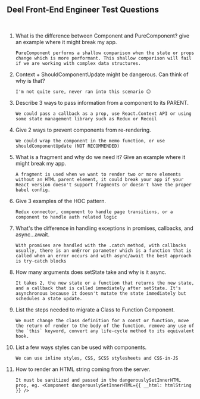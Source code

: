 ## Deel Front-End Engineer Test Questions


<br>

1. What is the difference between Component and PureComponent? give an example where it might break my app.
    
       PureComponent performs a shallow comparison when the state or props change which is more performant. This shallow comparison will fail if we are working with complex data structures.


2. Context + ShouldComponentUpdate might be dangerous. Can think of why is that?

       I'm not quite sure, never ran into this scenario 😕

3. Describe 3 ways to pass information from a component to its PARENT.

       We could pass a callback as a prop, use React.Context API or using some state management library such as Redux or Recoil


4. Give 2 ways to prevent components from re-rendering.

       We could wrap the component in the memo function, or use shouldComponentUpdate (NOT RECOMMENDED)


5. What is a fragment and why do we need it? Give an example where it might break my app.
 
       A fragment is used when we want to render two or more elements without an HTML parent element, it could break your app if your React version doesn't support fragments or doesn't have the proper babel config.

6. Give 3 examples of the HOC pattern.

       Redux connector, component to handle page transitions, or a component to handle auth related logic 


7. What's the difference in handling exceptions in promises, callbacks, and async...await.

       With promises are handled with the .catch method, with callbacks usually, there is an onError parameter which is a function that is called when an error occurs and with async/await the best approach is try-catch blocks

8. How many arguments does setState take and why is it async.

       It takes 2, the new state or a function that returns the new state, and a callback that is called immediately after setState. It's asynchronous because it doesn't mutate the state immediately but schedules a state update.   


9. List the steps needed to migrate a Class to Function Component.

       We must change the class definition for a const or function, move the return of render to the body of the function, remove any use of the `this` keyword, convert any life-cycle method to its equivalent hook.

10. List a few ways styles can be used with components.

        We can use inline styles, CSS, SCSS stylesheets and CSS-in-JS


11. How to render an HTML string coming from the server.

        It must be sanitized and passed in the dangerouslySetInnerHTML prop, eg. <Component dangerouslySetInnerHTML={{ __html: htmlString }} />

